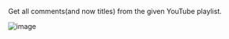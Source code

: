Get all comments(and now titles) from the given YouTube playlist.

![image](https://github.com/Keenonthedaywalker/YoutubeCommentScraper/assets/53871946/36f727c1-7be1-485d-82eb-096e3b2f62ce)
